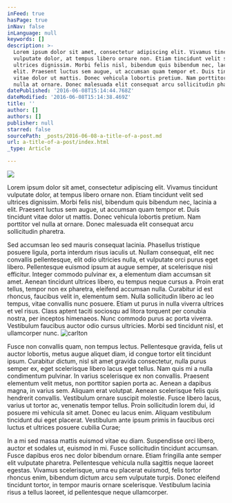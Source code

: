 ```yaml
---
inFeed: true
hasPage: true
inNav: false
inLanguage: null
keywords: []
description: >-
  Lorem ipsum dolor sit amet, consectetur adipiscing elit. Vivamus tincidunt
  vulputate dolor, at tempus libero ornare non. Etiam tincidunt velit sed
  ultrices dignissim. Morbi felis nisl, bibendum quis bibendum nec, lacinia a
  elit. Praesent luctus sem augue, ut accumsan quam tempor et. Duis tincidunt
  vitae dolor ut mattis. Donec vehicula lobortis pretium. Nam porttitor vel
  nulla at ornare. Donec malesuada elit consequat arcu sollicitudin pharetra.
datePublished: '2016-06-08T15:14:44.768Z'
dateModified: '2016-06-08T15:14:38.469Z'
title: ''
author: []
authors: []
publisher: null
starred: false
sourcePath: _posts/2016-06-08-a-title-of-a-post.md
url: a-title-of-a-post/index.html
_type: Article

---
```

![](https://the-grid-user-content.s3-us-west-2.amazonaws.com/bb2c8fb6-7994-4e5e-9538-037b308a7881.gif)

Lorem ipsum dolor sit amet, consectetur adipiscing elit. Vivamus tincidunt vulputate dolor, at tempus libero ornare non. Etiam tincidunt velit sed ultrices dignissim. Morbi felis nisl, bibendum quis bibendum nec, lacinia a elit. Praesent luctus sem augue, ut accumsan quam tempor et. Duis tincidunt vitae dolor ut mattis. Donec vehicula lobortis pretium. Nam porttitor vel nulla at ornare. Donec malesuada elit consequat arcu sollicitudin pharetra.

Sed accumsan leo sed mauris consequat lacinia. Phasellus tristique posuere ligula, porta interdum risus iaculis ut. Nullam consequat, elit nec convallis pellentesque, elit odio ultricies nulla, et vulputate orci purus eget libero. Pellentesque euismod ipsum at augue semper, at scelerisque nisi efficitur. Integer commodo pulvinar ex, a elementum diam accumsan sit amet. Aenean tincidunt ultrices libero, eu tempus neque cursus a. Proin erat tellus, tempor non ex pharetra, eleifend accumsan nulla. Curabitur id est rhoncus, faucibus velit in, elementum sem. Nulla sollicitudin libero ac leo tempus, vitae convallis nunc posuere. Etiam ut purus in nulla viverra ultrices et vel risus. Class aptent taciti sociosqu ad litora torquent per conubia nostra, per inceptos himenaeos. Nunc commodo purus ac porta viverra. Vestibulum faucibus auctor odio cursus ultricies. Morbi sed tincidunt nisl, et ullamcorper nunc.
![carlton](https://the-grid-user-content.s3-us-west-2.amazonaws.com/80fb185a-8e46-449d-bff6-ba14d316d113.gif)

Fusce non convallis quam, non tempus lectus. Pellentesque gravida, felis ut auctor lobortis, metus augue aliquet diam, id congue tortor elit tincidunt ipsum. Curabitur dictum, nisl sit amet gravida consectetur, nulla purus semper ex, eget scelerisque libero lacus eget tellus. Nam quis mi a nulla condimentum pulvinar. In varius scelerisque ex non convallis. Praesent elementum velit metus, non porttitor sapien porta ac. Aenean a dapibus magna, in varius sem. Aliquam erat volutpat. Aenean scelerisque felis quis hendrerit convallis. Vestibulum ornare suscipit molestie. Fusce libero lacus, varius ut tortor ac, venenatis tempor tellus. Proin sollicitudin lorem dui, id posuere mi vehicula sit amet. Donec eu lacus enim. Aliquam vestibulum tincidunt dui eget placerat. Vestibulum ante ipsum primis in faucibus orci luctus et ultrices posuere cubilia Curae;

In a mi sed massa mattis euismod vitae eu diam. Suspendisse orci libero, auctor et sodales ut, euismod in mi. Fusce sollicitudin tincidunt accumsan. Fusce dapibus eros nec dolor bibendum ornare. Etiam fringilla ante semper elit vulputate pharetra. Pellentesque vehicula nulla sagittis neque laoreet egestas. Vivamus scelerisque, urna eu placerat euismod, felis tortor rhoncus enim, bibendum dictum arcu sem vulputate turpis. Donec eleifend tincidunt tortor, in tempor mauris ornare scelerisque. Vestibulum lacinia risus a tellus laoreet, id pellentesque neque ullamcorper.